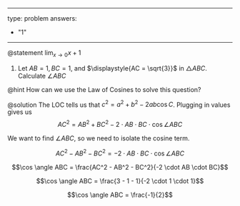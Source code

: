 


---
type: problem
answers:
  - "1"
---

@statement
$\displaystyle{\lim_{x\to 0} x+1}$
1) Let $\displaystyle{AB = 1, BC = 1}$, and $\displaystyle{AC = \sqrt{3}}$ in $\triangle ABC$. Calculate $\angle ABC$

@hint
How can we use the Law of Cosines to solve this question?

@solution
The LOC tells us that $c^2 = a^2 + b^2 -  2ab\cos C$. Plugging in values gives us
$$AC^2 = AB^2 + BC^2 - 2 \cdot AB \cdot BC \cdot \cos \angle ABC$$

We want to find $\angle ABC$, so we need to isolate the cosine term.

$$AC^2 - AB^2 - BC^2 = -2 \cdot AB \cdot BC \cdot \cos \angle ABC$$

$$\cos \angle ABC = \frac{AC^2 - AB^2 - BC^2}{-2 \cdot AB \cdot BC}$$

$$\cos \angle ABC = \frac{3 - 1 - 1}{-2 \cdot 1 \cdot 1}$$

$$\cos \angle ABC = \frac{-1}{2}$$

<!--stackedit_data:
eyJoaXN0b3J5IjpbMTEyOTAzNjM1MCw2NzYyNTc0NTBdfQ==
-->